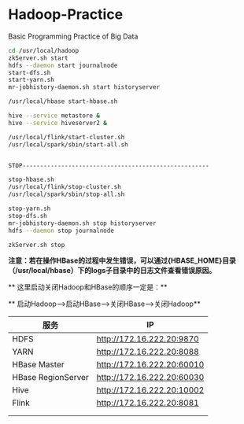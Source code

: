 # Hadoop-Practice

Basic Programming Practice of Big Data

```bash
cd /usr/local/hadoop
zkServer.sh start
hdfs --daemon start journalnode
start-dfs.sh
start-yarn.sh
mr-jobhistory-daemon.sh start historyserver

/usr/local/hbase start-hbase.sh

hive --service metastore &
hive --service hiveserver2 &

/usr/local/flink/start-cluster.sh
/usr/local/spark/sbin/start-all.sh


STOP-----------------------------------------------------

stop-hbase.sh
/usr/local/flink/stop-cluster.sh
/usr/local/spark/sbin/stop-all.sh

stop-yarn.sh
stop-dfs.sh
mr-jobhistory-daemon.sh stop historyserver
hdfs --daemon stop journalnode

zkServer.sh stop
```

**注意：若在操作HBase的过程中发生错误，可以通过{HBASE\_HOME}目录（/usr/local/hbase）下的logs子目录中的日志文件查看错误原因。**

** 这里启动关闭Hadoop和HBase的顺序一定是：**

** 启动Hadoop—>启动HBase—>关闭HBase—>关闭Hadoop**


| 服务               | IP                         |
| ------------------ | -------------------------- |
| HDFS               | http://172.16.222.20:9870  |
| YARN               | http://172.16.222.20:8088  |
| HBase Master       | http://172.16.222.20:60010 |
| HBase RegionServer | http://172.16.222.20:60030 |
| Hive               | http://172.16.222.20:10002 |
| Flink              | http://172.16.222.20:8081  |
|                    |                            |
|                    |                            |

